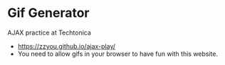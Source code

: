 # Gif Generator
AJAX practice at Techtonica
- https://zzyou.github.io/ajax-play/
- You need to allow gifs in your browser to have fun with this website.
